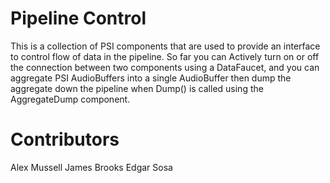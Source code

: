 ﻿# Pipeline Control
This is a collection of PSI components that are used to provide an interface to control flow of data in the pipeline.
So far you can Actively turn on or off the connection between two components using a DataFaucet, and you can aggregate
PSI AudioBuffers into a single AudioBuffer then dump the aggregate down the pipeline when Dump() is called using the
AggregateDump component.

# Contributors
Alex Mussell
James Brooks
Edgar Sosa